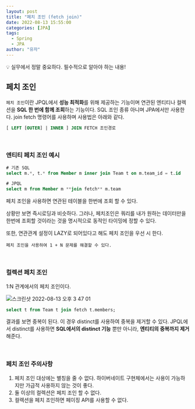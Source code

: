 ```yaml
---
layout: post
title: "페치 조인 (fetch join)"
date: 2022-08-13 15:55:00
categories: [JPA]
tags:
  - Spring
  - JPA
author: "유자"
---
```



<aside>
💡 실무에서 정말 중요하다. 필수적으로 알아야 하는 내용!

</aside>

## 페치 조인

`페치 조인`이란 JPQL에서 **성능 최적화**를 위해 제공하는 기능이며 연관된 엔티티나 컬렉션을 **SQL 한 번에 함께 조회**하는 기능이다. SQL 조인 종류 아니며 JPA에서만 사용한다. join fetch 명령어를 사용하며 사용법은 아래와 같다.

```sql
[ LEFT [OUTER] | INNER ] JOIN FETCH 조인경로
```

<br>

### 엔티티 페치 조인 예시

```sql
# 기존 SQL
select m.*, t.* from Member m inner join Team t on m.team_id = t.id

# JPQL
select m from Member m **join fetch** m.team
```

페치 조인을 사용하면 연관된 테이블을 한번에 조회 할 수 있다.

상황만 보면 즉시로딩과 비슷하다. 그러나, 페치조인은 쿼리를 내가 원하는 데이터만을 한번에 조회할 것이라는 것을 명시적으로 동적인 타이밍에 정할 수 있다.

또한, 연관관계 설정이 LAZY로 되어있다고 해도 페치 조인을 우선 시 한다.

`페치 조인을 사용하여 1 + N 문제를 해결할 수 있다.`

<br>

### 컬렉션 페치 조인

1:N 관계에서의 페치 조인이다.

![스크린샷 2022-08-13 오후 3 47 01](https://user-images.githubusercontent.com/79130276/184472709-58483b3b-dac4-4cec-a8d7-1924f5dbc3b0.png)

```sql
select t from Team t join fetch t.members;
```

결과를 보면 중복이 된다. 이 경우 distinct를 사용하여 중복을 제거할 수 있다. JPQL에서 distinct를 사용하면 **SQL에서의 distinct 기능** 뿐만 아니라, **엔티티의 중복까지 제거**해준다.

<br>

### 페치 조인 주의사항

1. 페치 조인 대상에는 별칭을 줄 수 없다. 하이버네이트 구현체에서는 사용이 가능하지만 가급적 사용하지 않는 것이 좋다. 
2. 둘 이상의 컬렉션은 페치 조인 할 수 없다.
3. 컬렉션을 페치 조인하면 페이징 API를 사용할 수 없다.